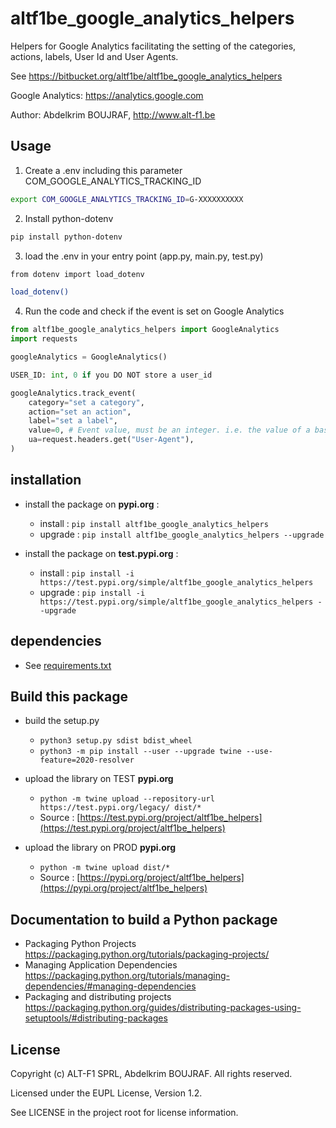 # altf1be_google_analytics_helpers

Helpers for Google Analytics facilitating the setting of the categories, actions, labels, User Id and User Agents.

See <https://bitbucket.org/altf1be/altf1be_google_analytics_helpers>

Google Analytics: https://analytics.google.com

Author: Abdelkrim BOUJRAF, http://www.alt-f1.be


## Usage

1. Create a .env including this parameter COM_GOOGLE_ANALYTICS_TRACKING_ID

``` sh
export COM_GOOGLE_ANALYTICS_TRACKING_ID=G-XXXXXXXXXX

```

2. Install python-dotenv

``` sh
pip install python-dotenv
```

3. load the .env in your entry point (app.py, main.py, test.py)


``` sh
from dotenv import load_dotenv

load_dotenv()

```

4. Run the code and check if the event is set on Google Analytics

``` python
from altf1be_google_analytics_helpers import GoogleAnalytics
import requests

googleAnalytics = GoogleAnalytics()

USER_ID: int, 0 if you DO NOT store a user_id 

googleAnalytics.track_event(
    category="set a category",
    action="set an action",
    label="set a label",
    value=0, # Event value, must be an integer. i.e. the value of a basket
    ua=request.headers.get("User-Agent"),
)
```

## installation

* install the package on **pypi.org** : 
    * install : `pip install altf1be_google_analytics_helpers`
    * upgrade : `pip install altf1be_google_analytics_helpers --upgrade`


* install the package on **test.pypi.org** : 
    * install : `pip install -i https://test.pypi.org/simple/altf1be_google_analytics_helpers`
    * upgrade : `pip install -i https://test.pypi.org/simple/altf1be_google_analytics_helpers --upgrade`

## dependencies

* See [requirements.txt](requirements.txt)

## Build this package 

* build the setup.py
    * `python3 setup.py sdist bdist_wheel`
    * `python3 -m pip install --user --upgrade twine --use-feature=2020-resolver`

* upload the library on TEST **pypi.org** 
    * `python -m twine upload --repository-url https://test.pypi.org/legacy/ dist/*` 
    * Source : [https://test.pypi.org/project/altf1be_helpers](https://test.pypi.org/project/altf1be_helpers)

* upload the library on PROD **pypi.org** 
    * `python -m twine upload dist/*` 
    * Source : [https://pypi.org/project/altf1be_helpers](https://pypi.org/project/altf1be_helpers)

## Documentation to build a Python package

* Packaging Python Projects <https://packaging.python.org/tutorials/packaging-projects/>
* Managing Application Dependencies <https://packaging.python.org/tutorials/managing-dependencies/#managing-dependencies>
* Packaging and distributing projects <https://packaging.python.org/guides/distributing-packages-using-setuptools/#distributing-packages>

## License

Copyright (c) ALT-F1 SPRL, Abdelkrim BOUJRAF. All rights reserved.

Licensed under the EUPL License, Version 1.2.

See LICENSE in the project root for license information.
